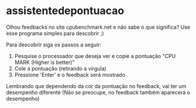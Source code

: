 # assistentedepontuacao
Olhou feedbacks no site cpubenchmark.net e não sabe o que significa? Use esse programa simples para descobrir ;)

Para descobrir siga os passos a seguir:
1. Pesquise o processador que deseja ver e copie a pontuação "CPU MARK (Higher is better)"
2. Cole a pontuação (retirando a vírgula)
3. Pressione 'Enter' e o feedback será mostrado

Lembrando que dependendo da cor da pontuação no feedback, vai ter um desempenho diferente (Não se preocupe, no feedback também aparecerá o desempenho)
